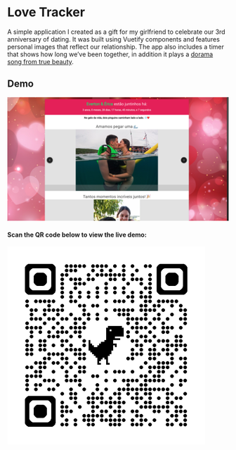 # Love Tracker

A simple application I created as a gift for my girlfriend to celebrate our 3rd anniversary of dating. It was built using Vuetify components and features personal images that reflect our relationship. The app also includes a timer that shows how long we’ve been together, in addition it plays a [dorama song from true beauty](https://www.youtube.com/watch?v=-PQGsN_Xx9o).

## Demo

![love-tracker.png](public/love-tracker.png)

#### Scan the QR code below to view the live demo:

![qrcode.png](public/qrcode.png)
